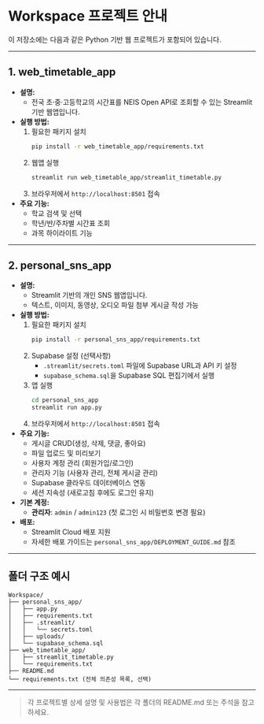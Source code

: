 # Workspace 프로젝트 안내

이 저장소에는 다음과 같은 Python 기반 웹 프로젝트가 포함되어 있습니다.

---

## 1. web_timetable_app

- **설명:**
  - 전국 초·중·고등학교의 시간표를 NEIS Open API로 조회할 수 있는 Streamlit 기반 웹앱입니다.
- **실행 방법:**
  1. 필요한 패키지 설치
     ```bash
     pip install -r web_timetable_app/requirements.txt
     ```
  2. 웹앱 실행
     ```bash
     streamlit run web_timetable_app/streamlit_timetable.py
     ```
  3. 브라우저에서 `http://localhost:8501` 접속
- **주요 기능:**
  - 학교 검색 및 선택
  - 학년/반/주차별 시간표 조회
  - 과목 하이라이트 기능

---

## 2. personal_sns_app

- **설명:**
  - Streamlit 기반의 개인 SNS 웹앱입니다.
  - 텍스트, 이미지, 동영상, 오디오 파일 첨부 게시글 작성 가능
- **실행 방법:**
  1. 필요한 패키지 설치
     ```bash
     pip install -r personal_sns_app/requirements.txt
     ```
  2. Supabase 설정 (선택사항)
     - `.streamlit/secrets.toml` 파일에 Supabase URL과 API 키 설정
     - `supabase_schema.sql`을 Supabase SQL 편집기에서 실행
  3. 앱 실행
     ```bash
     cd personal_sns_app
     streamlit run app.py
     ```
  4. 브라우저에서 `http://localhost:8501` 접속
- **주요 기능:**
  - 게시글 CRUD(생성, 삭제, 댓글, 좋아요)
  - 파일 업로드 및 미리보기
  - 사용자 계정 관리 (회원가입/로그인)
  - 관리자 기능 (사용자 관리, 전체 게시글 관리)
  - Supabase 클라우드 데이터베이스 연동
  - 세션 지속성 (새로고침 후에도 로그인 유지)
- **기본 계정:**
  - **관리자**: `admin` / `admin123` (첫 로그인 시 비밀번호 변경 필요)
- **배포:**
  - Streamlit Cloud 배포 지원
  - 자세한 배포 가이드는 `personal_sns_app/DEPLOYMENT_GUIDE.md` 참조

---

## 폴더 구조 예시

```
Workspace/
├── personal_sns_app/
│   ├── app.py
│   ├── requirements.txt
│   ├── .streamlit/
│   │   └── secrets.toml
│   ├── uploads/
│   └── supabase_schema.sql
├── web_timetable_app/
│   ├── streamlit_timetable.py
│   └── requirements.txt
├── README.md
└── requirements.txt (전체 의존성 목록, 선택)
```

---

> 각 프로젝트별 상세 설명 및 사용법은 각 폴더의 README.md 또는 주석을 참고하세요.
